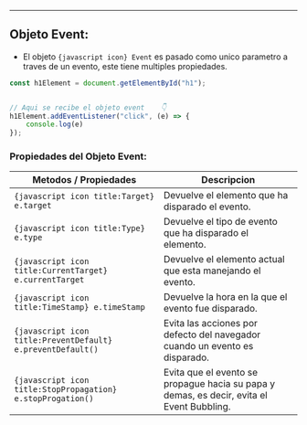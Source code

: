 
---
## Objeto Event:

- El objeto `{javascript icon} Event` es pasado como unico parametro a traves de un evento, este tiene multiples propiedades.

```js
const h1Element = document.getElementById("h1");


// Aqui se recibe el objeto event    👇
h1Element.addEventListener("click", (e) => {
    console.log(e)
});
```

### Propiedades del Objeto Event:

| **Metodos / Propiedades**                                   | **Descripcion**                                                                           |
| ----------------------------------------------------------- | ----------------------------------------------------------------------------------------- |
| `{javascript icon title:Target} e.target`                   | Devuelve el elemento que ha disparado el evento.                                          |
| `{javascript icon title:Type} e.type`                       | Devuelve el tipo de evento que ha disparado el elemento.                                  |
| `{javascript icon title:CurrentTarget} e.currentTarget`     | Devuelve el elemento actual que esta manejando el evento.                                 |
| `{javascript icon title:TimeStamp} e.timeStamp`             | Devuelve la hora en la que el evento fue disparado.                                       |
| `{javascript icon title:PreventDefault} e.preventDefault()` | Evita las acciones por defecto del navegador cuando un evento es disparado.               |
| `{javascript icon title:StopPropagation} e.stopProgation()` | Evita que el evento se propague hacia su papa y demas, es decir, evita el Event Bubbling. |
